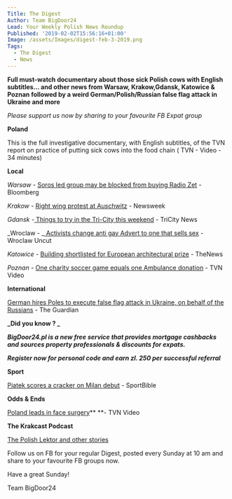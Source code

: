 ```yaml
---
Title: The Digest
Author: Team BigDoor24
Lead: Your Weekly Polish News Roundup
Published: '2019-02-02T15:56:16+01:00'
Image: /assets/Images/digest-feb-3-2019.png
Tags:
  - The Digest
  - News
---
```

**Full must-watch documentary about those sick Polish cows with English subtitles... and other news from Warsaw, Krakow,Gdansk, Katowice & Poznan followed by a weird German/Polish/Russian false flag attack in Ukraine and more**

_Please support us now by sharing to your favourite FB Expat group_

<div class="sharethis-inline-share-buttons"></div>

**Poland**

This is the full investigative documentary, with English subtitles, of the TVN report on practice of putting sick cows into the food chain ( TVN - Video - 34 minutes)

**Local**

_Warsaw_ - [Soros led group may be blocked from buying Radio Zet](https://www.bloomberg.com/news/articles/2019-01-28/poland-vows-to-stop-speculators-as-soros-bids-for-radio-zet) - Bloomberg

_Krakow_ - [ ](https://kafkadesk.org/2019/01/18/poland-legend-joins-boyhood-club-wisla-krakow-for-free-to-help-revive-the-polish-side/)[Right wing protest at Auschwitz](https://www.newsweek.com/far-right-group-stages-anti-semitic-protest-auschwitz-holocaust-memorial-day-1309570) - Newsweek

_Gdansk_ -[ ](https://tricitynews.pl/event/circles-of-art-festival-a-big-ending-in-poland/)[Things to try in the Tri-City this weekend](https://tricitynews.pl/the-first-weekend-of-february-in-tricity/) - TriCity News

_Wroclaw - _[ Activists change anti gay Advert to one that sells sex](http://wroclawuncut.com/2019/01/29/wroclaw-activists-change-anti-gay-billboard-into-advert-for-sex/)  - Wroclaw Uncut

_Katowice_ - [Building shortlisted for European architectural prize](http://thenews.pl/1/11/Artykul/402376,Polish-building-shortlisted-for-int%E2%80%99l-architectural-award) - TheNews

_Poznan_ - [One charity soccer game  equals one Ambulance donation](https://www.tvn24.pl/tvn24-news-in-english,157,m/new-ambulance-for-a-hospital-in-poznan-bought-for-charity-match-money,905867.html) - TVN Video

**International**

[German hires Poles to execute false flag attack in Ukraine, on behalf of the Russians](https://www.theguardian.com/world/2019/jan/27/polish-far-right-trial-raises-spectre-of-false-flag-tactics-german-journalist-russia-ukraine-fire-court?CMP=Share_AndroidApp_Gmail) - The Guardian

**_Did you know ? _**

**_BigDoor24.pl is a new free service that provides mortgage cashbacks and sources property professionals & discounts for expats._**

**_Register now for personal code and earn zl. 250 per successful referral_**

**Sport**

 [ Piatek scores a cracker on Milan debut](http://www.sportbible.com/football/goals-krzysztof-piatek-scores-brilliant-goal-on-ac-milan-full-debut-20190129) - SportBible

**Odds & Ends**

[Poland leads in face surgery](https://www.tvn24.pl/tvn24-news-in-english,157,m/poland-is-a-world-leader-in-developing-face-reconstruction-techniques,904961.html)\*\* \*\*- TVN Video 

**The Krakcast Podcast**

[The Polish Lektor and other stories](https://www.krakcast.pl/e/krakcast-discussion-%E2%80%93-polish-tv/)

Follow us on FB for your regular Digest, posted every Sunday at 10 am and share to your favourite FB groups now.

Have a great Sunday!

Team BigDoor24
